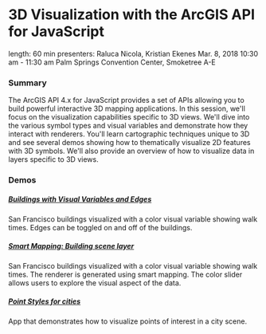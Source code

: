# 3D Visualization with the ArcGIS API for JavaScript

length: 60 min
presenters: Raluca Nicola, Kristian Ekenes
Mar. 8, 2018 10:30 am - 11:30 am
Palm Springs Convention Center, Smoketree A-E

### Summary

The ArcGIS API 4.x for JavaScript provides a set of APIs allowing you to build powerful interactive 3D mapping applications. In this session, we'll focus on the visualization capabilities specific to 3D views. We'll dive into the various symbol types and visual variables and demonstrate how they interact with renderers. You'll learn cartographic techniques unique to 3D and see several demos showing how to thematically visualize 2D features with 3D symbols. We'll also provide an overview of how to visualize data in layers specific to 3D views.

### Demos

#####  [Buildings with Visual Variables and Edges](https://ekenes.github.io/conferences/ds-2018/3d-viz/demos/thematic-edges/)

San Francisco buildings visualized with a color visual variable showing walk times. Edges can be toggled on and off of the buildings.


#####  [Smart Mapping: Building scene layer](https://ekenes.github.io/conferences/ds-2018/3d-viz/demos/thematic-edges/)

San Francisco buildings visualized with a color visual variable showing walk times. The renderer is generated using smart mapping. The color slider allows users to explore the visual aspect of the data.

##### [Point Styles for cities](https://developers.arcgis.com/javascript/latest/sample-code/visualization-point-styles/index.html)

App that demonstrates how to visualize points of interest in a city scene.